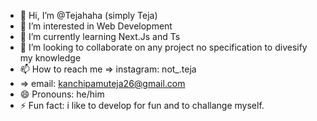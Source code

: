 - 👋 Hi, I’m @Tejahaha (simply Teja)
- 👀 I’m interested in Web Development
- 🌱 I’m currently learning Next.Js and Ts
- 💞️ I’m looking to collaborate on any project no specification to divesify my knowledge
- 📫 How to reach me => instagram: not_.teja
- => email: kanchipamuteja26@gmail.com 
- 😄 Pronouns: he/him
- ⚡ Fun fact: i like to develop for fun and to challange myself.

<!---
Tejahaha/Tejahaha is a ✨ special ✨ repository because its `README.md` (this file) appears on your GitHub profile.
You can click the Preview link to take a look at your changes.
--->
